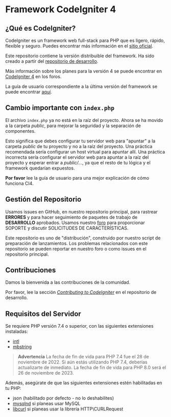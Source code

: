 # Framework CodeIgniter 4

## ¿Qué es CodeIgniter?

CodeIgniter es un framework web full-stack para PHP que es ligero, rápido, flexible y seguro. Puedes encontrar más información en el [sitio oficial](https://codeigniter.com).

Este repositorio contiene la versión distribuible del framework. Ha sido creado a partir del [repositorio de desarrollo](https://github.com/codeigniter4/CodeIgniter4).

Más información sobre los planes para la versión 4 se puede encontrar en [CodeIgniter 4](https://forum.codeigniter.com/forumdisplay.php?fid=28) en los foros.

La guía de usuario correspondiente a la última versión del framework se puede encontrar [aquí](https://codeigniter4.github.io/userguide/).

## Cambio importante con `index.php`

El archivo `index.php` ya no está en la raíz del proyecto. Ahora se ha movido a la carpeta *public*, para mejorar la seguridad y la separación de componentes.

Esto significa que debes configurar tu servidor web para "apuntar" a la carpeta *public* de tu proyecto y no a la raíz del proyecto. Una práctica recomendada sería configurar un host virtual para apuntar allí. Una práctica incorrecta sería configurar el servidor web para apuntar a la raíz del proyecto y esperar entrar a *public/...*, ya que el resto de tu lógica y el framework quedarían expuestos.

**Por favor** lee la guía de usuario para una mejor explicación de cómo funciona CI4.

## Gestión del Repositorio

Usamos issues en GitHub, en nuestro repositorio principal, para rastrear **ERRORES** y para hacer seguimiento de paquetes de trabajo de **DESARROLLO** aprobados. Usamos nuestro [foro](http://forum.codeigniter.com) para proporcionar SOPORTE y discutir SOLICITUDES DE CARACTERÍSTICAS.

Este repositorio es uno de "distribución", construido por nuestro script de preparación de lanzamientos. Los problemas relacionados con este repositorio se pueden reportar en nuestro foro o como issues en el repositorio principal.

## Contribuciones

Damos la bienvenida a las contribuciones de la comunidad.

Por favor, lee la sección [*Contributing to CodeIgniter*](https://github.com/codeigniter4/CodeIgniter4/blob/develop/CONTRIBUTING.md) en el repositorio de desarrollo.

## Requisitos del Servidor

Se requiere PHP versión 7.4 o superior, con las siguientes extensiones instaladas:

- [intl](http://php.net/manual/en/intl.requirements.php)
- [mbstring](http://php.net/manual/en/mbstring.installation.php)

> **Advertencia**
> La fecha de fin de vida para PHP 7.4 fue el 28 de noviembre de 2022. Si aún estás utilizando PHP 7.4, deberías actualizarte de inmediato. La fecha de fin de vida para PHP 8.0 será el 26 de noviembre de 2023.

Además, asegúrate de que las siguientes extensiones estén habilitadas en tu PHP:

- json (habilitado por defecto - no lo deshabilites)
- [mysqlnd](http://php.net/manual/en/mysqlnd.install.php) si planeas usar MySQL
- [libcurl](http://php.net/manual/en/curl.requirements.php) si planeas usar la librería HTTP\CURLRequest